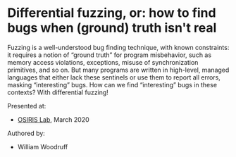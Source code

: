 Differential fuzzing, or: how to find bugs when (ground) truth isn't real
=========================================================================

Fuzzing is a well-understood bug finding technique, with known constraints: it requires a notion
of “ground truth” for program misbehavior, such as memory access violations, exceptions,
misuse of synchronization primitives, and so on. But many programs are written in high-level,
managed languages that either lack these sentinels or use them to report all errors, masking
“interesting” bugs. How can we find “interesting” bugs in these contexts? With differential
fuzzing!

Presented at:

* [OSIRIS Lab](https://www.osiris.cyber.nyu.edu/), March 2020

Authored by:

* William Woodruff

